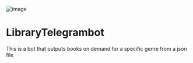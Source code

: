 ![image](https://github.com/skrimex2/LibraryTelegrambot/assets/65362920/4c6da5d1-f6b4-4ed4-bd3c-367b775c8d97)
# LibraryTelegrambot
This is a bot that outputs books on demand for a specific genre from a json file
